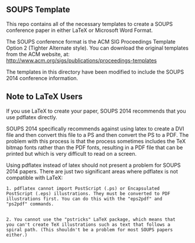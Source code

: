 SOUPS Template
----------------

This repo contains all of the necessary templates to create a
SOUPS conference paper in either LaTeX or Microsoft Word Format.

The SOUPS conference format is the ACM SIG Proceedings Template
Option 2 (Tighter Alternate style). You can download the original
templates from the ACM website, at:
http://www.acm.org/sigs/publications/proceedings-templates

The templates in this directory have been modified to include the SOUPS
2014 conference information.


## Note to LaTeX Users

If you use LaTeX to create your paper, SOUPS 2014 recommends that you
use pdflatex directly.

SOUPS 2014 specifically recommends against using latex to create a DVI
file and then convert this file to a PS and then convert the PS to a
PDF. The problem with this process is that the process sometimes
includes the TeX bitmap fonts rather than the PDF fonts, resulting in
a PDF file that can be printed but which is very difficult to read on
a screen.

Using pdflatex instead of latex should not present a problem for SOUPS
2014 papers. There are just two significant areas where pdflatex is
not compatible with LaTeX:

    1. pdflatex cannot import PostScript (.ps) or Encapsulated
    PostScript (.eps) illustrations. They must be converted to PDF
    illustrations first. You can do this with the "eps2pdf" and
    "ps2pdf" commands.


    2. You cannot use the "pstricks" LaTeX package, which means that
    you can't create TeX illustrations such as text that follows a
    spiral path. (This shouldn't be a problem for most SOUPS papers
    either.)


